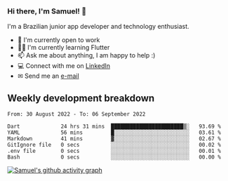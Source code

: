 ### Hi there, I'm Samuel! 👋

I'm a Brazilian junior app developer and technology enthusiast.

- 🏢 I'm currently open to work
- 👨‍💻 I'm currently learning Flutter
- 📫 Ask me about anything, I am happy to help :)
- 💻 Connect with me on [LinkedIn](https://www.linkedin.com/in/samuel-s-marques/)
- ✉ Send me an [e-mail](mailto:samuel.s.marques@protonmail.com)

## Weekly development breakdown
<!--START_SECTION:waka-->

```text
From: 30 August 2022 - To: 06 September 2022

Dart             24 hrs 31 mins  ███████████████████████▒░   93.69 %
YAML             56 mins         █░░░░░░░░░░░░░░░░░░░░░░░░   03.61 %
Markdown         41 mins         ▓░░░░░░░░░░░░░░░░░░░░░░░░   02.67 %
GitIgnore file   0 secs          ░░░░░░░░░░░░░░░░░░░░░░░░░   00.02 %
.env file        0 secs          ░░░░░░░░░░░░░░░░░░░░░░░░░   00.01 %
Bash             0 secs          ░░░░░░░░░░░░░░░░░░░░░░░░░   00.00 %
```

<!--END_SECTION:waka-->

[![Samuel's github activity graph](https://activity-graph.herokuapp.com/graph?username=samuel-s-marques&theme=react-dark)](https://github.com/samuel-s-marques)

